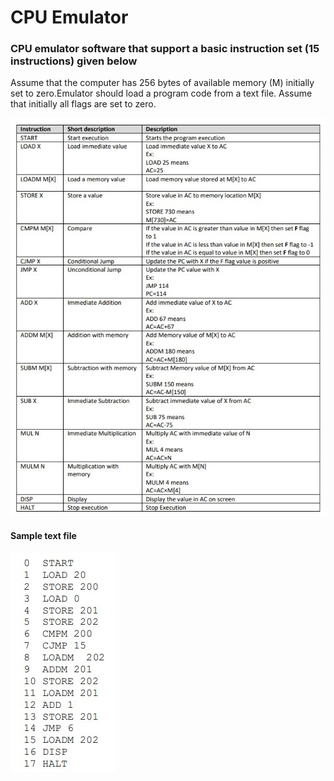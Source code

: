 # CPU Emulator
### CPU emulator software that support a basic instruction set (15 instructions) given below
Assume that the computer has 256 bytes of available memory (M) initially set to zero.Emulator should load a program code from a text file. 
Assume that initially all flags are set to zero.


![Instruction Set](https://github.com/Berkayacar07/CPU-Emulator/blob/main/instruction_set.jpg) 
#### Sample text file             
![Sample text file](https://github.com/Berkayacar07/CPU-Emulator/blob/main/text_format.jpg) 




